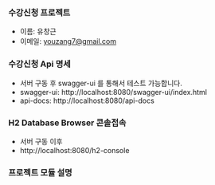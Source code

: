 ### 수강신청 프로젝트
* 이름: 유창근
* 이메일: youzang7@gmail.com

### 수강신청 Api 명세
* 서버 구동 후 swagger-ui 를 통해서 테스트 가능합니다.
* swagger-ui: http://localhost:8080/swagger-ui/index.html
* api-docs: http://localhost:8080/api-docs

### H2 Database Browser 콘솔접속
* 서버 구동 이후
* http://localhost:8080/h2-console

### 프로젝트 모듈 설명

